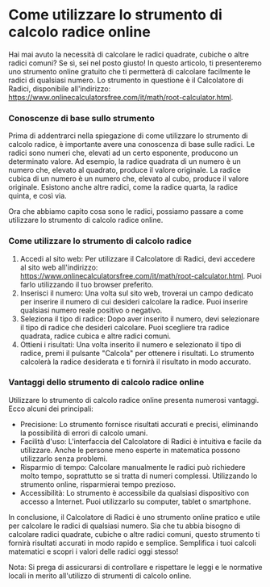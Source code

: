 Come utilizzare lo strumento di calcolo radice online
=====================================================

Hai mai avuto la necessità di calcolare le radici quadrate, cubiche o altre radici comuni? Se sì, sei nel posto giusto! In questo articolo, ti presenteremo uno strumento online gratuito che ti permetterà di calcolare facilmente le radici di qualsiasi numero. Lo strumento in questione è il Calcolatore di Radici, disponibile all'indirizzo: <https://www.onlinecalculatorsfree.com/it/math/root-calculator.html>.

### Conoscenze di base sullo strumento

Prima di addentrarci nella spiegazione di come utilizzare lo strumento di calcolo radice, è importante avere una conoscenza di base sulle radici. Le radici sono numeri che, elevati ad un certo esponente, producono un determinato valore. Ad esempio, la radice quadrata di un numero è un numero che, elevato al quadrato, produce il valore originale. La radice cubica di un numero è un numero che, elevato al cubo, produce il valore originale. Esistono anche altre radici, come la radice quarta, la radice quinta, e così via.

Ora che abbiamo capito cosa sono le radici, possiamo passare a come utilizzare lo strumento di calcolo radice online.

### Come utilizzare lo strumento di calcolo radice

1. Accedi al sito web: Per utilizzare il Calcolatore di Radici, devi accedere al sito web all'indirizzo: <https://www.onlinecalculatorsfree.com/it/math/root-calculator.html>. Puoi farlo utilizzando il tuo browser preferito.
2. Inserisci il numero: Una volta sul sito web, troverai un campo dedicato per inserire il numero di cui desideri calcolare la radice. Puoi inserire qualsiasi numero reale positivo o negativo.
3. Seleziona il tipo di radice: Dopo aver inserito il numero, devi selezionare il tipo di radice che desideri calcolare. Puoi scegliere tra radice quadrata, radice cubica e altre radici comuni.
4. Ottieni i risultati: Una volta inserito il numero e selezionato il tipo di radice, premi il pulsante "Calcola" per ottenere i risultati. Lo strumento calcolerà la radice desiderata e ti fornirà il risultato in modo accurato.

### Vantaggi dello strumento di calcolo radice online

Utilizzare lo strumento di calcolo radice online presenta numerosi vantaggi. Ecco alcuni dei principali:

- Precisione: Lo strumento fornisce risultati accurati e precisi, eliminando la possibilità di errori di calcolo umani.
- Facilità d'uso: L'interfaccia del Calcolatore di Radici è intuitiva e facile da utilizzare. Anche le persone meno esperte in matematica possono utilizzarlo senza problemi.
- Risparmio di tempo: Calcolare manualmente le radici può richiedere molto tempo, soprattutto se si tratta di numeri complessi. Utilizzando lo strumento online, risparmierai tempo prezioso.
- Accessibilità: Lo strumento è accessibile da qualsiasi dispositivo con accesso a Internet. Puoi utilizzarlo su computer, tablet o smartphone.

In conclusione, il Calcolatore di Radici è uno strumento online pratico e utile per calcolare le radici di qualsiasi numero. Sia che tu abbia bisogno di calcolare radici quadrate, cubiche o altre radici comuni, questo strumento ti fornirà risultati accurati in modo rapido e semplice. Semplifica i tuoi calcoli matematici e scopri i valori delle radici oggi stesso!

Nota: Si prega di assicurarsi di controllare e rispettare le leggi e le normative locali in merito all'utilizzo di strumenti di calcolo online.